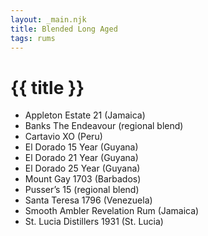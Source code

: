 ```yaml
---
layout: _main.njk
title: Blended Long Aged
tags: rums
---
```

<!-- markdownlint-disable MD025 -->
# {{ title }}
<!-- markdownlint-disable MD025 -->

<div class="index">

* Appleton Estate 21 (Jamaica)
* Banks The Endeavour (regional blend)
* Cartavio XO (Peru)
* El Dorado 15 Year (Guyana)
* El Dorado 21 Year (Guyana)
* El Dorado 25 Year (Guyana)
* Mount Gay 1703 (Barbados)
* Pusser&rsquo;s 15 (regional blend)
* Santa Teresa 1796 (Venezuela)
* Smooth Ambler Revelation Rum (Jamaica)
* St. Lucia Distillers 1931 (St. Lucia)

</div>
